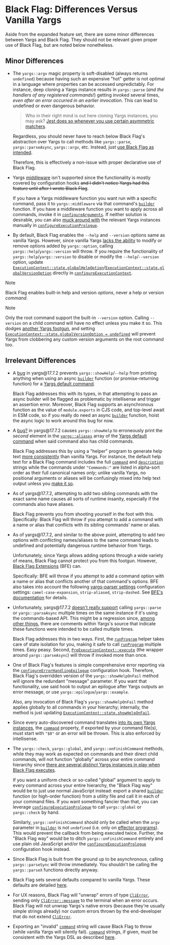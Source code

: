 # Black Flag: Differences Versus Vanilla Yargs

Aside from the expanded feature set, there are some minor differences between
Yargs and Black Flag. They should not be relevant given proper use of Black
Flag, but are noted below nonetheless.

## Minor Differences

- The `yargs::argv` magic property is soft-disabled (always returns `undefined`)
  because having such an expensive "hot" getter is not optimal in a language
  where properties can be accessed unpredictably. For instance, deep cloning a
  Yargs instance results in `yargs::parse` (_and the handlers of any registered
  commands!_) getting invoked several times, _even after an error occurred in an
  earlier invocation_. This can lead to undefined or even dangerous behavior.

  > Who in their right mind is out here cloning Yargs instances, you may ask?
  > [Jest does so whenever you use certain asymmetric matchers][1].

  Regardless, you should never have to reach below Black Flag's abstraction over
  Yargs to call methods like `yargs::parse`, `yargs::parseAsync`, `yargs::argv`,
  etc. Instead, just [use Black Flag as intended][2].

  Therefore, this is effectively a non-issue with proper declarative use of
  Black Flag.

- Yargs [middleware][3] isn't supported since the functionality is mostly
  covered by configuration hooks ~~and I didn't notice Yargs had this feature
  until after I wrote Black Flag~~.

  If you have a Yargs middleware function you want run with a specific command,
  pass it to `yargs::middleware` via that command's [`builder`][4] function. If
  you have a middleware function you want to apply across all commands, invoke
  it in [`configureArguments`][5]. If neither solution is desirable, you can
  also [muck around with][6] the relevant Yargs instances manually in
  [`configureExecutionPrologue`][7].

- By default, Black Flag enables the `--help` and `--version` options same as
  vanilla Yargs. However, since vanilla Yargs [lacks the ability][8] to modify
  or remove options added by `yargs::option`, calling
  `yargs::help`/`yargs::version` will throw. If you require the functionality of
  `yargs::help`/`yargs::version` to disable or modify the `--help`/`--version`
  option, update
  [`ExecutionContext::state.globalHelpOption`][9]/[`ExecutionContext::state.globalVersionOption`][10]
  directly in [`configureExecutionContext`][11].

> [!NOTE]
>
> Black Flag enables built-in help and version _options_, never a help or
> version _command_.

> [!NOTE]
>
> Only the root command support the built-in `--version` option. Calling
> `--version` on a child command will have no effect unless you make it so. This
> dodges [another Yargs footgun][12], and setting
> [`ExecutionContext::state.globalVersionOption = undefined`][10] will prevent
> Yargs from clobbering any custom version arguments on the root command too.

## Irrelevant Differences

- A [bug][13] in yargs\@17.7.2 prevents `yargs::showHelp`/`--help` from printing
  anything when using an async [`builder`][4] function (or promise-returning
  function) for a [Yargs default command][14].

  Black Flag addresses this with its types, in that attempting to pass an async
  builder will be flagged as problematic by intellisense and trigger an
  assertion error. Moreover, Black Flag supports an asynchronous function as the
  value of `module.exports` in CJS code, and top-level await in ESM code, so if
  you really do need an async [`builder`][4] function, hoist the async logic to
  work around this bug for now.

- A [bug?][15] in yargs\@17.7.2 causes `yargs::showHelp` to erroneously print
  the _second_ element in the [`yargs::aliases`][16] array of the [Yargs default
  command][14] when said command also has child commands.

  Black Flag addresses this by using a "helper" program to generate help text
  [more consistently][15] than vanilla Yargs. For instance, the default help
  text for a Black Flag command includes the full [`command`][17] and
  [`description`][18] strings while the commands under `"Commands:"` are listed
  in alpha-sort order as their full canonical names _only_; unlike vanilla
  Yargs, no positional arguments or aliases will be confusingly mixed into help
  text output unless you [make it so][6].

- As of yargs\@17.7.2, attempting to add two sibling commands with the exact
  same name causes all sorts of runtime insanity, especially if the commands
  also have aliases.

  Black Flag prevents you from shooting yourself in the foot with this.
  Specifically: Black Flag will throw if you attempt to add a command with a
  name or alias that conflicts with its sibling commands' name or alias.

- As of yargs\@17.7.2, and similar to the above point, attempting to add two
  options with conflicting names/aliases to the same command leads to undefined
  and potentially dangerous runtime behavior from Yargs.

  Unfortunately, since Yargs allows adding options through a wide variety of
  means, Black Flag cannot protect you from this footgun. However, [Black Flag
  Extensions][19] (BFE) can.

  Specifically: BFE will throw if you attempt to add a command option with a
  name or alias that conflicts another of that command's options. BFE also takes
  into account the following [yargs-parser settings][20] configuration settings:
  `camel-case-expansion`, `strip-aliased`, `strip-dashed`. See [BFE's
  documentation][19] for details.

- Unfortunately, yargs\@17.7.2 [doesn't really support][21] calling
  `yargs::parse` or `yargs::parseAsync` multiple times on the same instance if
  it's using the commands-based API. This might be a regression since, [among
  other things][22], there are comments within Yargs's source that indicate
  these functions were intended to be called multiple times.

  Black Flag addresses this in two ways. First, the [`runProgram`][2] helper
  takes care of state isolation for you, making it safe to call
  [`runProgram`][2] multiple times. Easy peasy. Second,
  [`PreExecutionContext::execute`][23] (the wrapper around `yargs::parseAsync`)
  will throw if invoked more than once.

- One of Black Flag's features is simple comprehensive error reporting via the
  [`configureErrorHandlingEpilogue`][24] configuration hook. Therefore, Black
  Flag's overridden version of the `yargs::showHelpOnFail` method will ignore
  the redundant "message" parameter. If you want that functionality, use said
  hook to output an epilogue after Yargs outputs an error message, or use
  `yargs::epilogue`/`yargs::example`.

  Also, any invocation of Black Flag's `yargs::showHelpOnFail` method applies
  globally to all commands in your hierarchy; internally, the method is just
  updating [`ExecutionContext::state.showHelpOnFail`][25].

- Since every auto-discovered command translates [into its own Yargs
  instances][6], the [`command`][17] property, if exported by your command
  file(s), must start with `"$0"` or an error will be thrown. This is also
  enforced by intellisense.

- The `yargs::check`, `yargs::global`, and `yargs::onFinishCommand` methods,
  while they may work as expected on commands and their direct child commands,
  will not function "globally" across your entire command hierarchy since [there
  are several _distinct_ Yargs instances in play when Black Flag executes][6].

  If you want a uniform check or so-called "global" argument to apply to every
  command across your entire hierarchy, the "Black Flag way" would be to just
  use normal JavaScript instead: export a shared [`builder`][4] function (or
  high-order function) from a utility file and call it in each of your command
  files. If you want something fancier than that, you can leverage
  [`configureExecutionPrologue`][7] to call `yargs::global` or `yargs::check` by
  hand.

  Similarly, `yargs::onFinishCommand` should only be called when the `argv`
  parameter in [`builder`][4] is not `undefined` (i.e. only on [effector
  programs][6]). This would prevent the callback from being executed twice.
  Further, the "Black Flag way" would be to ditch `yargs::onFinishCommand`
  entirely and use plain old JavaScript and/or the
  [`configureExecutionPrologue`][7] configuration hook instead.

- Since Black Flag is built from the ground up to be asynchronous, calling
  `yargs::parseSync` will throw immediately. You shouldn't be calling the
  `yargs::parseX` functions directly anyway.

- Black Flag sets several defaults compared to vanilla Yargs. These defaults are
  detailed [here][26].

- For UX reasons, Black Flag will "unwrap" errors of type [`CliError`][27],
  sending only [`CliError::message`][28] to the terminal when an error occurs.
  Black Flag will not unwrap Yargs's native errors (because they're usually
  simple strings already) nor custom errors thrown by the end-developer that do
  not extend [`CliError`][27].

- Exporting an "invalid" [`command`][17] string will cause Black Flag to throw
  (while vanilla Yargs will silently fail). [`command`][17] strings, if given,
  must be consistent with the Yargs DSL as described [here][29].

[1]:
  https://github.com/jestjs/jest/blob/e7280a2132f454d5939b22c4e9a7a05b30cfcbe6/packages/jest-util/Readme.md#deepcycliccopy
[2]: ./api/src/exports/functions/runProgram.md
[3]:
  https://github.com/yargs/yargs/blob/HEAD/docs/api.md#user-content-middlewarecallbacks-applybeforevalidation
[4]: ./api/src/exports/type-aliases/Configuration.md#builder
[5]: ./api/src/exports/type-aliases/ConfigureArguments.md
[6]: ./advanced.md
[7]: ./api/src/exports/type-aliases/ConfigureExecutionPrologue.md
[8]: https://github.com/yargs/yargs/issues/733
[9]: ./api/src/exports/util/type-aliases/ExecutionContext.md#globalhelpoption
[10]:
  ./api/src/exports/util/type-aliases/ExecutionContext.md#globalversionoption
[11]: ./api/src/exports/type-aliases/ConfigureExecutionContext.md
[12]: https://github.com/yargs/yargs/issues/1323
[13]: https://github.com/yargs/yargs/issues/793#issuecomment-704749472
[14]: https://github.com/yargs/yargs/blob/main/docs/advanced.md#default-commands
[15]: advanced.md#generating-help-text
[16]: https://github.com/yargs/yargs/blob/main/docs/advanced.md#command-aliases
[17]: ./api/src/exports/type-aliases/Configuration.md#command
[18]: ./api/src/exports/type-aliases/Configuration.md#description
[19]: ../packages/extensions/README.md
[20]: https://github.com/yargs/yargs-parser?tab=readme-ov-file#configuration
[21]: https://github.com/yargs/yargs/issues/2191
[22]: https://github.com/yargs/yargs/issues/1137
[23]: ./api/src/exports/util/type-aliases/PreExecutionContext.md#execute
[24]: ./api/src/exports/type-aliases/ConfigureErrorHandlingEpilogue.md
[25]: ./api/src/exports/util/type-aliases/ExecutionContext.md#showhelponfail
[26]: ./getting-started.md#building-and-running-your-cli
[27]: ./api/src/exports/classes/CliError.md
[28]: ./api/src/exports/classes/CliError.md#message
[29]:
  https://github.com/yargs/yargs/blob/main/docs/advanced.md#positional-arguments

